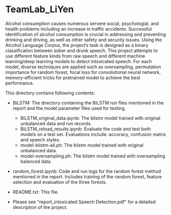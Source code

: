 # TeamLab_LiYen
Alcohol consumption causes numerous servere social, psychologial, and health problems including an increase in traffic accidents. Successful identification of alcohol consumption is crucial in addressing and preventing drinking and driving, as well as other safety and security issues. Using the Alcohol Language Corpus, the project’s task is designed as a binary classification between sober and drunk speech. This project attempts to use different feature kinds from raw speech and different machine learning/deep learning models to detect intoxicated speech. For each model, diverse techniques are applied such as oversampling, permutation importance for random forest, focal loss for convolutional neural network, memory-efficient tricks for pretrained model to achieve the best performance.

This directory contains following contents:

- BiLSTM: The directory containing the BiLSTM run files mentioned in the report and the model parameter files used for testing.
    - BiLSTM_original_data.ipynb: The bilstm model trained with original unbalanced data and run records.
    - BiLSTM_reload_results.ipynb: Evaluate the code and test both models on a test set. Evaluations include: accuracy, confusion matrix and speech styles.
    - model-bilstm-all.ph: The bilstm model trained with original unbalanced data.
    - model-oversampling.ph: The bilstm model trained with oversampling balanced data.
  
- random_forest.ipynb: Code and run logs for the random forest method mentioned in the report. Includes training of the random forest, feature selection and evaluation of the three forests.
                         
- README.txt: This file.

- Please see "report_intoxicated Speech Detection.pdf" for a detailed description of the project.
